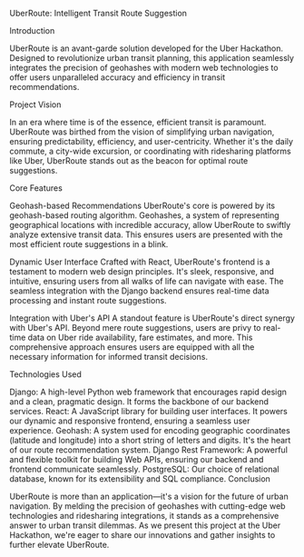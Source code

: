 UberRoute: Intelligent Transit Route Suggestion

Introduction

UberRoute is an avant-garde solution developed for the Uber Hackathon. Designed to revolutionize urban transit planning, this application seamlessly integrates the precision of geohashes with modern web technologies to offer users unparalleled accuracy and efficiency in transit recommendations.

Project Vision

In an era where time is of the essence, efficient transit is paramount. UberRoute was birthed from the vision of simplifying urban navigation, ensuring predictability, efficiency, and user-centricity. Whether it's the daily commute, a city-wide excursion, or coordinating with ridesharing platforms like Uber, UberRoute stands out as the beacon for optimal route suggestions.

Core Features

Geohash-based Recommendations
UberRoute's core is powered by its geohash-based routing algorithm. Geohashes, a system of representing geographical locations with incredible accuracy, allow UberRoute to swiftly analyze extensive transit data. This ensures users are presented with the most efficient route suggestions in a blink.

Dynamic User Interface
Crafted with React, UberRoute's frontend is a testament to modern web design principles. It's sleek, responsive, and intuitive, ensuring users from all walks of life can navigate with ease. The seamless integration with the Django backend ensures real-time data processing and instant route suggestions.

Integration with Uber's API
A standout feature is UberRoute's direct synergy with Uber's API. Beyond mere route suggestions, users are privy to real-time data on Uber ride availability, fare estimates, and more. This comprehensive approach ensures users are equipped with all the necessary information for informed transit decisions.

Technologies Used

Django: A high-level Python web framework that encourages rapid design and a clean, pragmatic design. It forms the backbone of our backend services.
React: A JavaScript library for building user interfaces. It powers our dynamic and responsive frontend, ensuring a seamless user experience.
Geohash: A system used for encoding geographic coordinates (latitude and longitude) into a short string of letters and digits. It's the heart of our route recommendation system.
Django Rest Framework: A powerful and flexible toolkit for building Web APIs, ensuring our backend and frontend communicate seamlessly.
PostgreSQL: Our choice of relational database, known for its extensibility and SQL compliance.
Conclusion

UberRoute is more than an application—it's a vision for the future of urban navigation. By melding the precision of geohashes with cutting-edge web technologies and ridesharing integrations, it stands as a comprehensive answer to urban transit dilemmas. As we present this project at the Uber Hackathon, we're eager to share our innovations and gather insights to further elevate UberRoute.
